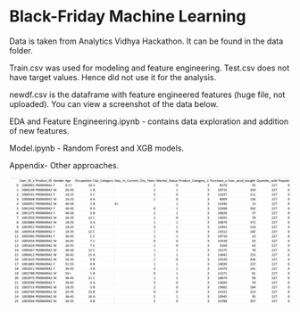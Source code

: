 # Black-Friday Machine Learning

Data is taken from Analytics Vidhya Hackathon. It can be found in the data folder. 

Train.csv was used for modeling and feature engineering. Test.csv does not have target values. Hence did not use it for the analysis.

newdf.csv is the dataframe with feature engineered features (huge file, not uploaded). You can view a screenshot of the data below.

EDA and Feature Engineering.ipynb - contains data exploration and addition of new features.

Model.ipynb - Random Forest and XGB models.

Appendix- Other approaches.


![alt text](https://github.com/dhanmane/Black-Friday/blob/master/data/newdf.PNG)

